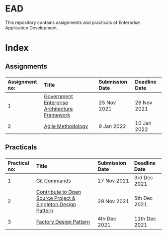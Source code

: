 # EAD
This repository contains assignments and practicals of Enterprise Application Development.
###
# Index
## Assignments
###
| Assignment no:      | Title                   | Submission Date                   | Deadline Date                   |
| :---            |  :---                               | :---                   | :---                   |
| 1                   | [Government Enterprise Architecture Framework](https://github.com/kusalmagar/EAD/tree/master/Assignment/Assignment-01)       | 25 Nov 2021                   | 26 Nov 2021                   |
| 2                   | [Agile Methodology](https://github.com/kusalmagar/EAD/tree/master/Assignment/Assignment-02)       | 9 Jan 2022                   | 10 Jan 2022                   |


###
###
## Practicals
###
| Practical no:            | Title            | Submission Date            | Deadline Date            |
| :---            | :---            | :---            | :---            |
| 1                | [Git Commands](https://github.com/kusalmagar/EAD/tree/master/Practical/Lab1)            | 27 Nov 2021           | 3rd Dec 2021          |
| 2                | [Contribute to Open Source Project & Singleton Design Pattern](https://github.com/kusalmagar/EAD/tree/master/Practical/Lab2)            | 29 Nov 2021           | 5th Dec 2021          |
| 3                | [Factory Design Pattern](https://github.com/kusalmagar/EAD/tree/master/Practical/Lab3)            | 4th Dec 2021           | 11th Dec 2021          |
